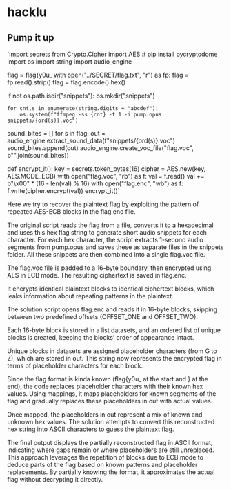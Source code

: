 # hacklu

## Pump it up

`import secrets
from Crypto.Cipher import AES # pip install pycryptodome
import os
import string
import audio_engine

flag = flag{y0u_
with open("../SECRET/flag.txt", "r") as fp:
    flag = fp.read().strip()
flag = flag.encode().hex()

if not os.path.isdir("snippets"):
    os.mkdir("snippets")

    for cnt,s in enumerate(string.digits + "abcdef"):
        os.system(f"ffmpeg -ss {cnt} -t 1 -i pump.opus snippets/{ord(s)}.voc")
sound_bites = []
for s in flag:
    out = audio_engine.extract_sound_data(f"snippets/{ord(s)}.voc")
    sound_bites.append(out)
audio_engine.create_voc_file("flag.voc", b"".join(sound_bites)) 


def encrypt_it():
    key = secrets.token_bytes(16)
    cipher = AES.new(key, AES.MODE_ECB)
    with open("flag.voc", "rb") as f:
        val = f.read()
    val += b"\x00" * (16 - len(val) % 16)
    with open("flag.enc", "wb") as f:
        f.write(cipher.encrypt(val))
encrypt_it()`


Here we try to recover the plaintext flag by exploiting the pattern of repeated AES-ECB blocks in the flag.enc file.


The original script reads the flag from a file, converts it to a hexadecimal and uses this hex flag string to generate short audio snippets for each character.
For each hex character, the script extracts 1-second audio segments from pump.opus and saves these as separate files in the snippets folder.
All these snippets are then combined into a single flag.voc file.

The flag.voc file is padded to a 16-byte boundary, then encrypted using AES in ECB mode. The resulting ciphertext is saved in flag.enc.

It encrypts identical plaintext blocks to identical ciphertext blocks, which leaks information about repeating patterns in the plaintext.

The solution script opens flag.enc and reads it in 16-byte blocks, skipping between two predefined offsets (OFFSET_ONE and OFFSET_TWO).

Each 16-byte block is stored in a list datasets, and an ordered list of unique blocks is created, keeping the blocks’ order of appearance intact.

Unique blocks in datasets are assigned placeholder characters (from G to Z), which are stored in out. This string now represents the encrypted flag in terms of placeholder characters for each block.

Since the flag format is kinda known (flag{y0u_ at the start and } at the end), the code replaces placeholder characters with their known hex values.
Using mappings, it maps placeholders for known segments of the flag and gradually replaces these placeholders in out with actual values.

Once mapped, the placeholders in out represent a mix of known and unknown hex values. The solution attempts to convert this reconstructed hex string into ASCII characters to guess the plaintext flag.

The final output displays the partially reconstructed flag in ASCII format, indicating where gaps remain or where placeholders are still unreplaced.
This approach leverages the repetition of blocks due to ECB mode to deduce parts of the flag based on known patterns and placeholder replacements. By partially knowing the format, it approximates the actual flag without decrypting it directly.
